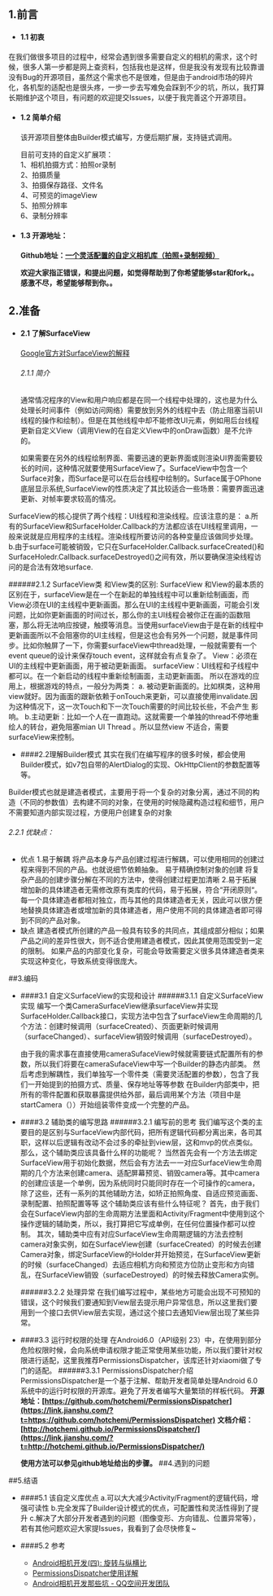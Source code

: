 ## 1.前言 ##
* #### 1.1 初衷 ####
 在我们做很多项目的过程中，经常会遇到很多需要自定义的相机的需求，这个时候，很多人第一步都是网上查资料，包括我也是这样，但是我没有发现有比较靠谱没有Bug的开源项目，虽然这个需求也不是很难，但是由于android市场的碎片化，各机型的适配也是很头疼，一步一步去写难免会踩到不少的坑，所以，我打算长期维护这个项目，有问题的欢迎提交Issues，以便于我完善这个开源项目。

* #### 1.2 简单介绍 ####
  该开源项目整体由Builder模式编写，方便后期扩展，支持链式调用。

  目前可支持的自定义扩展项：  
1、相机拍摄方式：拍照or录制  
2、拍摄质量  
3、拍摄保存路径、文件名  
4、可预览的imageView  
5、拍照分辨率  
6、录制分辨率  

* #### 1.3 开源地址： ####
  **Github地址：[一个灵活配置的自定义相机库（拍照+录制视频）](https://github.com/AnthonyCoder/CustomCamera)**

  **欢迎大家指正错误，和提出问题，如觉得帮助到了你希望能够star和fork。。感激不尽，希望能够帮到你。。**

## 2.准备 ##
* #### 2.1 了解SurfaceView ####
  [Google官方对SurfaceView的解释](https://developer.android.com/reference/android/view/SurfaceView.html)
  ###### 2.1.1 简介 ######
  通常情况程序的View和用户响应都是在同一个线程中处理的，这也是为什么处理长时间事件（例如访问网络）需要放到另外的线程中去（防止阻塞当前UI线程的操作和绘制）。但是在其他线程中却不能修改UI元素，例如用后台线程更新自定义View（调用View的在自定义View中的onDraw函数）是不允许的。

  如果需要在另外的线程绘制界面、需要迅速的更新界面或则渲染UI界面需要较长的时间，这种情况就要使用SurfaceView了。SurfaceView中包含一个Surface对象，而Surface是可以在后台线程中绘制的。Surface属于OPhone底层显示系统,SurfaceView的性质决定了其比较适合一些场景：需要界面迅速更新、对帧率要求较高的情况。

SurfaceView的核心提供了两个线程：UI线程和渲染线程。应该注意的是：
   a.所有的SurfaceView和SurfaceHolder.Callback的方法都应该在UI线程里调用，一般来说就是应用程序的主线程。渲染线程所要访问的各种变量应该做同步处理。
   b.由于surface可能被销毁，它只在SurfaceHolder.Callback.surfaceCreated()和SurfaceHoledr.Callback.surfaceDestroyed()之间有效，所以要确保渲染线程访问的是合法有效地surface.


   ######2.1.2 SurfaceView类 和View类的区别:
  SurfaceView 和View的最本质的区别在于，surfaceView是在一个在新起的单独线程中可以重新绘制画面，而View必须在UI的主线程中更新画面。那么在UI的主线程中更新画面，可能会引发问题，比如你更新画面的时间过长，那么你的主UI线程会被你正在画的函数阻塞，那么将无法响应按键，触摸等消息。当使用surfaceView由于是在新的线程中更新画面所以不会阻塞你的UI主线程，但是这也会有另外一个问题，就是事件同步。比如你触屏了一下，你需要surfaceView中thread处理，一般就需要有一个event queue的设计来保存touch event，这样就会有点复杂了。
View：必须在UI的主线程中更新画面，用于被动更新画面。
surfaceView：UI线程和子线程中都可以。在一个新启动的线程中重新绘制画面，主动更新画面。
所以在游戏的应用上，根据游戏的特点，一般分为两类：
   a. 被动更新画面的。比如棋类，这种用view就好。因为画面的跟新依赖于onTouch来更新，可以直接使用invalidate.因为这种情况下，这一次Touch和下一次Touch需要的时间比较长些，不会产生
影响。
   b.主动更新：比如一个人在一直跑动。这就需要一个单独的thread不停地重绘人的转台，避免阻塞mian UI Thread 。所以显然view 不适合，需要surfaceView来控制。

* ####2.2理解Builder模式
其实在我们在编写程序的很多时候，都会使用Builder模式，如v7包自带的AlertDialog的实现、OkHttpClient的参数配置等等。

Builder模式也就是建造者模式，主要用于将一个复杂的对象分离，通过不同的构造（不同的参数值）去构建不同的对象，在使用的时候隐藏构造过程和细节，用户不需要知道内部实现过程，方便用户创建复杂的对象

###### 2.2.1 优缺点：
* 优点
1.易于解耦 
将产品本身与产品创建过程进行解耦，可以使用相同的创建过程来得到不同的产品。也就说细节依赖抽象。
易于精确控制对象的创建 
将复杂产品的创建步骤分解在不同的方法中，使得创建过程更加清晰
2.易于拓展 
增加新的具体建造者无需修改原有类库的代码，易于拓展，符合“开闭原则“。 
每一个具体建造者都相对独立，而与其他的具体建造者无关，因此可以很方便地替换具体建造者或增加新的具体建造者，用户使用不同的具体建造者即可得到不同的产品对象。
* 缺点
建造者模式所创建的产品一般具有较多的共同点，其组成部分相似；如果产品之间的差异性很大，则不适合使用建造者模式，因此其使用范围受到一定的限制。
如果产品的内部变化复杂，可能会导致需要定义很多具体建造者类来实现这种变化，导致系统变得很庞大。

##3.编码
* ####3.1  自定义SurfaceView的实现和设计
   ######3.1.1 自定义SurfaceView实现
  编写一个类CameraSurfaceView继承surfaceView并实现SurfaceHolder.Callback接口，实现方法中包含了surfaceView生命周期的几个方法：创建时候调用（surfaceCreated）、页面更新时候调用（surfaceChanged）、surfaceView销毁时候调用（surfaceDestroyed）。

  由于我的需求事在直接使用cameraSufaceView时候就需要链式配置所有的参数，所以我们将要在cameraSufaceView中写一个Builder的静态内部类。
然后考虑到解耦性，我们单独写一个零件类（需要灵活配置的参数），包含了我们一开始提到的拍摄方式、质量、保存地址等等参数
在Builder内部类中，把所有的零件配置和获取暴露提供给外部，最后调用某个方法（项目中是startCamera（））开始组装零件变成一个完整的产品。

* ####3.2  辅助类的编写思路
    ######3.2.1 编写前的思考
    我们编写这个类的主要目的是区别与SurfaceView内部代码，把所有逻辑代码都分离出来，各司其职，这样以后逻辑有改动不会过多的牵扯到view层，这和mvp的优点类似。
    那么，这个辅助类应该具备什么样的功能呢？
    当然首先会有一个方法去绑定SurfaceView用于初始化数据，然后会有方法去一一对应SurfaceView生命周期的几个方法来创建camera、适配屏幕预览、销毁camera等。其中camera的创建应该是一个单例，因为系统同时只能同时存在一个可操作的camera，除了这些，还有一系列的其他辅助方法，如矫正拍照角度、自适应预览画面、录制配置、拍照配置等等
    这个辅助类应该有些什么特征呢？
    首先，由于我们会在SurfaceView内部的生命周期方法里面和Activity/Fragment中使用到这个操作逻辑的辅助类，所以，我打算把它写成单例，在任何位置操作都可以控制。
   其次，辅助类中应有对应SurfaceView生命周期逻辑的方法去控制camera对象实例，如在SurfaceView创建（surfaceCreated）的时候去创建Camera对象，绑定SurfaceView的Holder并开始预览，在SurfaceView更新的时候（surfaceChanged）去适应相机方向和预览方位防止变形和方向错乱，在SurfaceView销毁（surfaceDestroyed）的时候去释放Camera实例。

  ######3.2.2 处理异常
  在我们编写过程中，某些地方可能会出现不可预知的错误，这个时候我们要通知到View层去提示用户异常信息，所以这里我们要用到一个接口去供View层去实现，通过这个接口去通知View层出现了某些异常。
* ####3.3   运行时权限的处理
  在Android6.0（API级别 23）中，在使用到部分危险权限时候，会向系统申请权限才能正常使用某些功能，所以我们要针对权限进行适配，这里我推荐PermissionsDispatcher，该库还针对xiaomi做了专门的适配。
  ######3.3.1 PermissionsDispatcher介绍
   PermissionsDispatcher是一个基于注解、帮助开发者简单处理Android 6.0系统中的运行时权限的开源库。避免了开发者编写大量繁琐的样板代码。
**开源地址：[https://github.com/hotchemi/PermissionsDispatcher](https://link.jianshu.com/?t=https://github.com/hotchemi/PermissionsDispatcher)**
**文档介绍：[http://hotchemi.github.io/PermissionsDispatcher/](https://link.jianshu.com/?t=http://hotchemi.github.io/PermissionsDispatcher/)**

  **使用方法可以参见github地址给出的步骤。**
##4.遇到的问题

##5.结语
* ####5.1 该自定义库优点
  a.可以大大减少Activity/Fragment的逻辑代码，增强可读性
  b.完全发挥了Builder设计模式的优点，可配置性和灵活性得到了提升
  c.解决了大部分开发者遇到的问题（图像变形、方向错乱、位置异常等），若有其他问题欢迎大家提Issues，我看到了会尽快修复~

* ####5.2 参考
  * [Android相机开发(四): 旋转与纵横比](http://www.polarxiong.com/archives/Android%E7%9B%B8%E6%9C%BA%E5%BC%80%E5%8F%91-%E5%9B%9B-%E6%97%8B%E8%BD%AC%E4%B8%8E%E7%BA%B5%E6%A8%AA%E6%AF%94.html) 
  * [PermissionsDispatcher使用详解](http://www.jianshu.com/p/dd5d2e4cb353)
  * [Android相机开发那些坑 - QQ空间开发团队](https://www.qcloud.com/community/article/164816001481011880)






